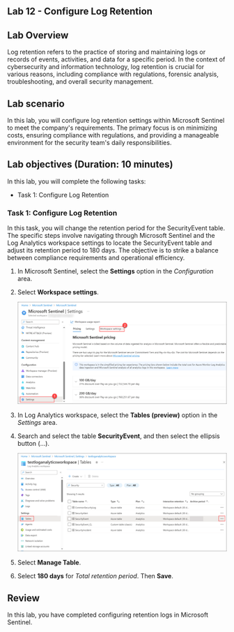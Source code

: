 ## Lab 12 - Configure Log Retention

## Lab Overview
Log retention refers to the practice of storing and maintaining logs or records of events, activities, and data for a specific period. In the context of cybersecurity and information technology, log retention is crucial for various reasons, including compliance with regulations, forensic analysis, troubleshooting, and overall security management. 

## Lab scenario
In this lab, you will configure log retention settings within Microsoft Sentinel to meet the company's requirements. The primary focus is on minimizing costs, ensuring compliance with regulations, and providing a manageable environment for the security team's daily responsibilities.

## Lab objectives (Duration: 10 minutes)

In this lab, you will complete the following tasks:
- Task 1: Configure Log Retention

### Task 1: Configure Log Retention

In this task, you will change the retention period for the SecurityEvent table. The specific steps involve navigating through Microsoft Sentinel and the Log Analytics workspace settings to locate the SecurityEvent table and adjust its retention period to 180 days. The objective is to strike a balance between compliance requirements and operational efficiency.

1. In Microsoft Sentinel, select the **Settings** option in the *Configuration* area.

1. Select **Workspace settings**.

   ![](../media/image_39.png)   

1. In Log Analytics workspace, select the **Tables (preview)** option in the *Settings* area.

1. Search and select the table **SecurityEvent**, and then select the ellipsis button (...).

   ![](../media/image_40.png)     

1. Select **Manage Table**.

1. Select **180 days** for *Total retention period*. Then **Save**.

## Review
In this lab, you have completed configuring retention logs in Microsoft Sentinel.
